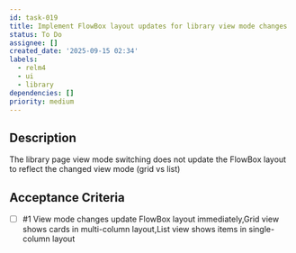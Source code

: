 ```yaml
---
id: task-019
title: Implement FlowBox layout updates for library view mode changes
status: To Do
assignee: []
created_date: '2025-09-15 02:34'
labels:
  - relm4
  - ui
  - library
dependencies: []
priority: medium
---
```


## Description

The library page view mode switching does not update the FlowBox layout to reflect the changed view mode (grid vs list)

## Acceptance Criteria
<!-- AC:BEGIN -->
- [ ] #1 View mode changes update FlowBox layout immediately,Grid view shows cards in multi-column layout,List view shows items in single-column layout
<!-- AC:END -->
